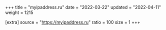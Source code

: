 +++
title = "myipaddress.ru"
date = "2022-03-22"
updated = "2022-04-11"
weight = 1215

[extra]
source = "https://myipaddress.ru"
ratio = 100
size = 1
+++
